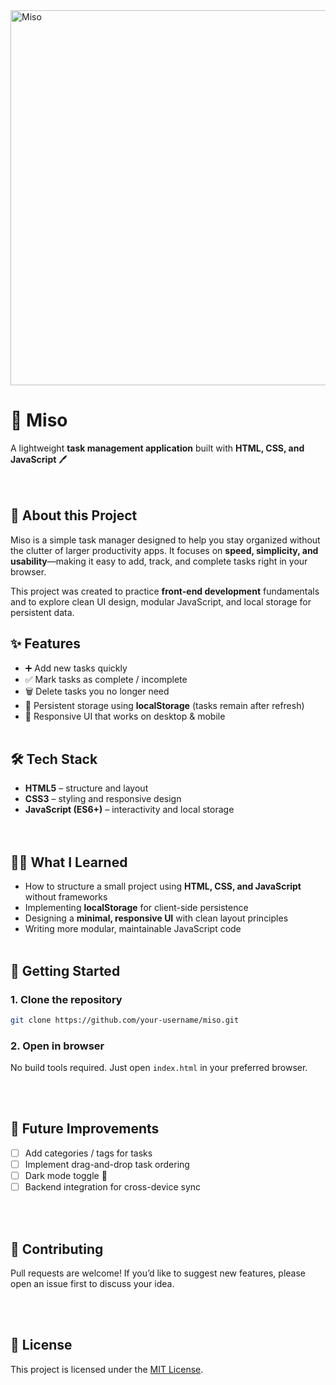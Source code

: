 <img width="900" height="600" alt="Miso" src="https://github.com/user-attachments/assets/8134d958-856c-4f73-9911-28adc20cd61e" />

# 📝 Miso
A lightweight **task management application** built with **HTML, CSS, and JavaScript** 🖊️  
<br><br>

## 📖 About this Project
Miso is a simple task manager designed to help you stay organized without the clutter of larger productivity apps. It focuses on **speed, simplicity, and usability**—making it easy to add, track, and complete tasks right in your browser.  

This project was created to practice **front-end development** fundamentals and to explore clean UI design, modular JavaScript, and local storage for persistent data.


## ✨ Features
- ➕ Add new tasks quickly  
- ✅ Mark tasks as complete / incomplete  
- 🗑️ Delete tasks you no longer need  
- 💾 Persistent storage using **localStorage** (tasks remain after refresh)  
- 📱 Responsive UI that works on desktop & mobile
<br><br>

## 🛠️ Tech Stack
- **HTML5** – structure and layout  
- **CSS3** – styling and responsive design  
- **JavaScript (ES6+)** – interactivity and local storage  
<br><br>

## 🧑‍💻 What I Learned
- How to structure a small project using **HTML, CSS, and JavaScript** without frameworks  
- Implementing **localStorage** for client-side persistence  
- Designing a **minimal, responsive UI** with clean layout principles  
- Writing more modular, maintainable JavaScript code
<br><br>

## 🚀 Getting Started
### 1. Clone the repository
```bash
git clone https://github.com/your-username/miso.git
```

### 2. Open in browser  
No build tools required. Just open `index.html` in your preferred browser.  

<br><br>

## 📌 Future Improvements
- [ ] Add categories / tags for tasks  
- [ ] Implement drag-and-drop task ordering  
- [ ] Dark mode toggle 🌙  
- [ ] Backend integration for cross-device sync  

<br><br>

## 🤝 Contributing
Pull requests are welcome! If you’d like to suggest new features, please open an issue first to discuss your idea.  

<br><br>

## 📄 License
This project is licensed under the [MIT License](LICENSE).  
